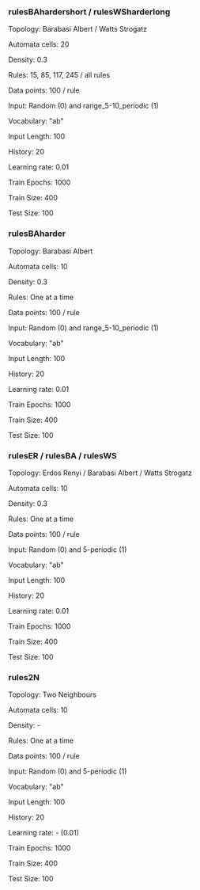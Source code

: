 ### rulesBAhardershort / rulesWSharderlong

Topology: Barabasi Albert / Watts Strogatz

Automata cells: 20

Density: 0.3

Rules: 15, 85, 117, 245 / all rules

Data points: 100 / rule

Input: Random (0) and range_5-10_periodic (1)

Vocabulary: "ab"

Input Length: 100

History: 20

Learning rate: 0.01

Train Epochs: 1000

Train Size: 400

Test Size: 100

### rulesBAharder

Topology: Barabasi Albert

Automata cells: 10

Density: 0.3

Rules: One at a time

Data points: 100 / rule

Input: Random (0) and range_5-10_periodic (1)

Vocabulary: "ab"

Input Length: 100

History: 20

Learning rate: 0.01

Train Epochs: 1000

Train Size: 400

Test Size: 100

### rulesER / rulesBA / rulesWS

Topology: Erdos Renyi / Barabasi Albert / Watts Strogatz

Automata cells: 10

Density: 0.3

Rules: One at a time

Data points: 100 / rule

Input: Random (0) and 5-periodic (1)

Vocabulary: "ab"

Input Length: 100

History: 20

Learning rate: 0.01

Train Epochs: 1000

Train Size: 400

Test Size: 100

### rules2N

Topology: Two Neighbours

Automata cells: 10

Density: -

Rules: One at a time

Data points: 100 / rule

Input: Random (0) and 5-periodic (1)

Vocabulary: "ab"

Input Length: 100

History: 20

Learning rate: - (0.01)

Train Epochs: 1000

Train Size: 400

Test Size: 100



